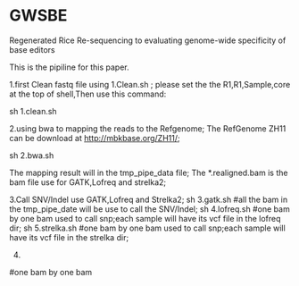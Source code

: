 # GWSBE
Regenerated Rice Re-sequencing to evaluating genome-wide specificity of base editors

This is the pipiline for this paper.



1.first Clean fastq file using 1.Clean.sh ;
  please set the the R1,R1,Sample,core at the top of shell,Then use this command:

   sh 1.clean.sh

2.using bwa to mapping the reads to the Refgenome;
  The RefGenome ZH11 can be download at http://mbkbase.org/ZH11/;
 
   sh 2.bwa.sh
 
  The mapping result will in the tmp_pipe_data file;
  The *.realigned.bam is the bam file use for GATK,Lofreq and strelka2;
  
3.Call SNV/Indel use GATK,Lofreq and Strelka2;
   sh 3.gatk.sh 
   #all the bam in the tmp_pipe_date will be use to call the SNV/Indel;
   sh 4.lofreq.sh
   #one bam by one bam used to call snp;each sample will have its vcf file in the lofreq dir;
   sh 5.strelka.sh
   #one bam by one bam used to call snp;each sample will have its vcf file in the strelka dir;

4.

   #one bam by one bam 
 
